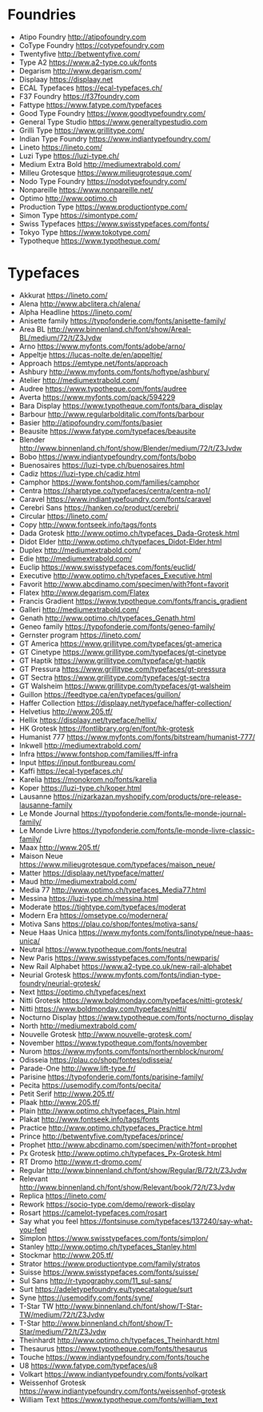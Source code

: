 # Foundries
* Atipo Foundry http://atipofoundry.com
* CoType Foundry https://cotypefoundry.com
* Twentyfive http://betwentyfive.com/
* Type A2 https://www.a2-type.co.uk/fonts
* Degarism http://www.degarism.com/
* Displaay https://displaay.net
* ECAL Typefaces https://ecal-typefaces.ch/
* F37 Foundry https://f37foundry.com
* Fattype https://www.fatype.com/typefaces
* Good Type Foundry https://www.goodtypefoundry.com/
* General Type Studio https://www.generaltypestudio.com
* Grilli Type https://www.grillitype.com/
* Indian Type Foundry https://www.indiantypefoundry.com/
* Lineto https://lineto.com/
* Luzi Type https://luzi-type.ch/
* Medium Extra Bold http://mediumextrabold.com/
* Milleu Grotesque https://www.milieugrotesque.com/
* Nodo Type Foundry https://nodotypefoundry.com/
* Nonpareille  https://www.nonpareille.net/
* Optimo http://www.optimo.ch
* Production Type https://www.productiontype.com/
* Simon Type https://simontype.com/
* Swiss Typefaces https://www.swisstypefaces.com/fonts/
* Tokyo Type https://www.tokotype.com/
* Typotheque https://www.typotheque.com/

# Typefaces
* Akkurat https://lineto.com/
* Alena http://www.abclitera.ch/alena/
* Alpha Headline https://lineto.com/
* Anisette family https://typofonderie.com/fonts/anisette-family/
* Area BL http://www.binnenland.ch/font/show/Areal-BL/medium/72/t/Z3Jvdw
* Arno https://www.myfonts.com/fonts/adobe/arno/
* Appeltje https://lucas-nolte.de/en/appeltje/
* Approach https://emtype.net/fonts/approach
* Ashbury http://www.myfonts.com/fonts/hoftype/ashbury/
* Atelier http://mediumextrabold.com/
* Audree https://www.typotheque.com/fonts/audree
* Averta https://www.myfonts.com/pack/594229
* Bara Display https://www.typotheque.com/fonts/bara_display
* Barbour http://www.regularbolditalic.com/fonts/barbour
* Basier http://atipofoundry.com/fonts/basier
* Beausite https://www.fatype.com/typefaces/beausite
* Blender http://www.binnenland.ch/font/show/Blender/medium/72/t/Z3Jvdw
* Bobo https://www.indiantypefoundry.com/fonts/bobo
* Buenosaires https://luzi-type.ch/buenosaires.html
* Cadiz https://luzi-type.ch/cadiz.html
* Camphor https://www.fontshop.com/families/camphor
* Centra https://sharptype.co/typefaces/centra/centra-no1/
* Caravel https://www.indiantypefoundry.com/fonts/caravel
* Cerebri Sans https://hanken.co/product/cerebri/
* Circular https://lineto.com/
* Copy http://www.fontseek.info/tags/fonts
* Dada Grotesk http://www.optimo.ch/typefaces_Dada-Grotesk.html
* Didot Elder http://www.optimo.ch/typefaces_Didot-Elder.html
* Duplex http://mediumextrabold.com/
* Edie http://mediumextrabold.com/
* Euclip https://www.swisstypefaces.com/fonts/euclid/
* Executive http://www.optimo.ch/typefaces_Executive.html
* Favorit http://www.abcdinamo.com/specimen/with?font=favorit
* Flatex http://www.degarism.com/Flatex
* Francis Gradient https://www.typotheque.com/fonts/francis_gradient
* Galleri http://mediumextrabold.com/
* Genath http://www.optimo.ch/typefaces_Genath.html
* Geneo family https://typofonderie.com/fonts/geneo-family/
* Gernster program https://lineto.com/
* GT America https://www.grillitype.com/typefaces/gt-america
* GT Cinetype https://www.grillitype.com/typefaces/gt-cinetype
* GT Haptik https://www.grillitype.com/typeface/gt-haptik
* GT Pressura https://www.grillitype.com/typefaces/gt-pressura
* GT Sectra https://www.grillitype.com/typefaces/gt-sectra
* GT Walsheim https://www.grillitype.com/typefaces/gt-walsheim
* Guillon https://feedtype.ca/en/typefaces/guillon/
* Haffer Collection https://displaay.net/typeface/haffer-collection/
* Helvetius http://www.205.tf/
* Hellix https://displaay.net/typeface/hellix/
* HK Grotesk https://fontlibrary.org/en/font/hk-grotesk
* Humanist 777 https://www.myfonts.com/fonts/bitstream/humanist-777/
* Inkwell http://mediumextrabold.com/
* Infra https://www.fontshop.com/families/ff-infra
* Input https://input.fontbureau.com/
* Kaffi https://ecal-typefaces.ch/
* Karelia https://monokrom.no/fonts/karelia
* Koper https://luzi-type.ch/koper.html
* Lausanne https://nizarkazan.myshopify.com/products/pre-release-lausanne-family
* Le Monde Journal https://typofonderie.com/fonts/le-monde-journal-family/
* Le Monde Livre https://typofonderie.com/fonts/le-monde-livre-classic-family/
* Maax http://www.205.tf/
* Maison Neue https://www.milieugrotesque.com/typefaces/maison_neue/
* Matter https://displaay.net/typeface/matter/
* Maud http://mediumextrabold.com/
* Media 77 http://www.optimo.ch/typefaces_Media77.html
* Messina https://luzi-type.ch/messina.html
* Moderate https://tightype.com/typefaces/moderat
* Modern Era https://omsetype.co/modernera/
* Motiva Sans https://plau.co/shop/fontes/motiva-sans/
* Neue Haas Unica https://www.myfonts.com/fonts/linotype/neue-haas-unica/
* Neutral https://www.typotheque.com/fonts/neutral
* New Paris https://www.swisstypefaces.com/fonts/newparis/
* New Rail Alphabet https://www.a2-type.co.uk/new-rail-alphabet
* Neurial Grotesk https://www.myfonts.com/fonts/indian-type-foundry/neurial-grotesk/
* Next https://optimo.ch/typefaces/next
* Nitti Grotesk https://www.boldmonday.com/typefaces/nitti-grotesk/
* Nitti https://www.boldmonday.com/typefaces/nitti/
* Nocturno Display https://www.typotheque.com/fonts/nocturno_display
* North http://mediumextrabold.com/
* Nouvelle Grotesk http://www.nouvelle-grotesk.com/
* November https://www.typotheque.com/fonts/november
* Nurom https://www.myfonts.com/fonts/northernblock/nurom/
* Odisseia https://plau.co/shop/fontes/odisseia/
* Parade-One http://www.lift-type.fr/
* Parisine https://typofonderie.com/fonts/parisine-family/
* Pecita https://usemodify.com/fonts/pecita/
* Petit Serif http://www.205.tf/
* Plaak http://www.205.tf/
* Plain http://www.optimo.ch/typefaces_Plain.html
* Plakat http://www.fontseek.info/tags/fonts
* Practice http://www.optimo.ch/typefaces_Practice.html
* Prince http://betwentyfive.com/typefaces/prince/
* Prophet http://www.abcdinamo.com/specimen/with?font=prophet
* Px Grotesk http://www.optimo.ch/typefaces_Px-Grotesk.html
* RT Dromo http://www.rt-dromo.com/
* Regular http://www.binnenland.ch/font/show/Regular/B/72/t/Z3Jvdw
* Relevant http://www.binnenland.ch/font/show/Relevant/book/72/t/Z3Jvdw
* Replica https://lineto.com/
* Rework https://socio-type.com/demo/rework-display
* Rosart https://camelot-typefaces.com/rosart
* Say what you feel https://fontsinuse.com/typefaces/137240/say-what-you-feel
* Simplon https://www.swisstypefaces.com/fonts/simplon/
* Stanley http://www.optimo.ch/typefaces_Stanley.html
* Stockmar http://www.205.tf/
* Strator https://www.productiontype.com/family/stratos
* Suisse https://www.swisstypefaces.com/fonts/suisse/
* Sul Sans http://r-typography.com/11_sul-sans/
* Surt https://adeletypefoundry.eu/typecatalogue/surt
* Syne https://usemodify.com/fonts/syne/
* T-Star TW http://www.binnenland.ch/font/show/T-Star-TW/medium/72/t/Z3Jvdw
* T-Star http://www.binnenland.ch/font/show/T-Star/medium/72/t/Z3Jvdw
* Theinhardt http://www.optimo.ch/typefaces_Theinhardt.html
* Thesaurus https://www.typotheque.com/fonts/thesaurus
* Touche https://www.indiantypefoundry.com/fonts/touche
* U8 https://www.fatype.com/typefaces/u8
* Volkart https://www.indiantypefoundry.com/fonts/volkart
* Weissenhof Grotesk https://www.indiantypefoundry.com/fonts/weissenhof-grotesk
* William Text https://www.typotheque.com/fonts/william_text
